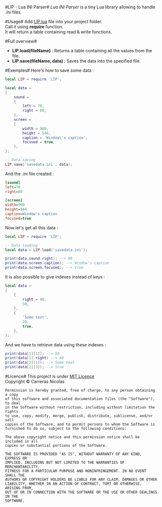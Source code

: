 #LIP - Lua INI Parser#
*Lua INI Parser* is a tiny Lua library allowing to handle *.ini* files.

#Usage#
Add [LIP.lua](https://github.com/Dynodzzo/Lua_INI_Parser/blob/master/LIP.lua) file into your project folder.<br />
Call it using __require__ function.<br />
It will return a table containing read & write functions.

#Full overview#
* __LIP.load(fileName)__ : Returns a table containing all the values from the file.
* __LIP.save(fileName, data)__ : Saves the data into the specified file.

#Exemples#
Here's how to save some data :

```lua
local LIP = require 'LIP';

local data =
{
	sound =
	{
		left = 70,
		right = 80,
	},
	screen =
	{
		width = 960,
		height = 544,
		caption = 'Window\'s caption',
		focused = true,
	},
};

-- Data saving
LIP.save('savedata.ini', data);
````
And the *.ini* file created :
```ini
[sound]
left=70
right=80

[screen]
width=960
height=544
caption=Window's caption
focused=true
````

Now let's get all this data :

```lua
local LIP = require 'LIP';

-- Data loading
local data = LIP.load('savedata.ini');

print(data.sound.right); --> 80
print(data.screen.caption); --> Window's caption
print(data.screen.focused); --> true
````

It is also possible to give indexes instead of keys :

```lua
local data =
{
	{
		right = 40,
		50,
	},
	{
		'Some text',
		20,
		true,
	},
};
````

And we have to retrieve data using these indexes :

```lua
print(data[1][1]); --> 50
print(data[1].right) --> 40
print(data[2][1]); --> Some text
print(data[2][3]); --> true
````

#Licence#
This project is under [MIT Licence][]<br />
Copyright © Carreras Nicolas

	Permission is hereby granted, free of charge, to any person obtaining a copy
	of this software and associated documentation files (the "Software"), to deal
	in the Software without restriction, including without limitation the rights
	to use, copy, modify, merge, publish, distribute, sublicense, and/or sell
	copies of the Software, and to permit persons to whom the Software is
	furnished to do so, subject to the following conditions:

	The above copyright notice and this permission notice shall be included in all
	copies or substantial portions of the Software.

	THE SOFTWARE IS PROVIDED "AS IS", WITHOUT WARRANTY OF ANY KIND, EXPRESS OR
	IMPLIED, INCLUDING BUT NOT LIMITED TO THE WARRANTIES OF MERCHANTABILITY,
	FITNESS FOR A PARTICULAR PURPOSE AND NONINFRINGEMENT. IN NO EVENT SHALL THE
	AUTHORS OR COPYRIGHT HOLDERS BE LIABLE FOR ANY CLAIM, DAMAGES OR OTHER
	LIABILITY, WHETHER IN AN ACTION OF CONTRACT, TORT OR OTHERWISE, ARISING FROM,
	OUT OF OR IN CONNECTION WITH THE SOFTWARE OR THE USE OR OTHER DEALINGS IN THE
	SOFTWARE.

[MIT Licence]: http://opensource.org/licenses/MIT